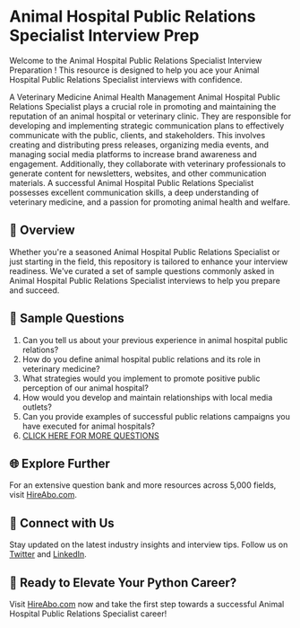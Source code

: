 # Animal Hospital Public Relations Specialist Interview Prep

Welcome to the Animal Hospital Public Relations Specialist Interview Preparation ! This resource is designed to help you ace your Animal Hospital Public Relations Specialist interviews with confidence.

A Veterinary Medicine Animal Health Management Animal Hospital Public Relations Specialist plays a crucial role in promoting and maintaining the reputation of an animal hospital or veterinary clinic. They are responsible for developing and implementing strategic communication plans to effectively communicate with the public, clients, and stakeholders. This involves creating and distributing press releases, organizing media events, and managing social media platforms to increase brand awareness and engagement. Additionally, they collaborate with veterinary professionals to generate content for newsletters, websites, and other communication materials. A successful Animal Hospital Public Relations Specialist possesses excellent communication skills, a deep understanding of veterinary medicine, and a passion for promoting animal health and welfare.

## 🚀 Overview

Whether you're a seasoned Animal Hospital Public Relations Specialist or just starting in the field, this repository is tailored to enhance your interview readiness. We've curated a set of sample questions commonly asked in Animal Hospital Public Relations Specialist interviews to help you prepare and succeed.

## 📝 Sample Questions

1. Can you tell us about your previous experience in animal hospital public relations?
2. How do you define animal hospital public relations and its role in veterinary medicine?
3. What strategies would you implement to promote positive public perception of our animal hospital?
4. How would you develop and maintain relationships with local media outlets?
5. Can you provide examples of successful public relations campaigns you have executed for animal hospitals?
6. [CLICK HERE FOR MORE QUESTIONS](https://hireabo.com/job/24_3_32/Animal%20Hospital%20Public%20Relations%20Specialist)

## 🌐 Explore Further

For an extensive question bank and more resources across 5,000 fields, visit [HireAbo.com](https://www.hireabo.com).

## 📱 Connect with Us

Stay updated on the latest industry insights and interview tips. Follow us on [Twitter](https://twitter.com/hireabo) and [LinkedIn](https://www.linkedin.com/in/hire-abo-3609972a8/).

## 🚀 Ready to Elevate Your Python Career?

Visit [HireAbo.com](https://www.hireabo.com) now and take the first step towards a successful Animal Hospital Public Relations Specialist career!